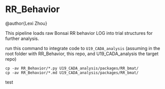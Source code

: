 # RR_Behavior

@author{Lexi Zhou}

This pipeline loads raw Bonsai RR behavior LOG into trial structures for further analysis.

run this command to integrate code to `U19_CADA_analysis` (assuming in the root folder with RR_Behavior, this repo, and U19_CADA_analysis the target repo)

```{bash}
cp -av RR_Behavior/*.py U19_CADA_analysis/packages/RR_bmat/
cp -av RR_Behavior/*.md U19_CADA_analysis/packages/RR_bmat/
```
test
